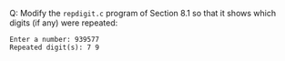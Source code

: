 Q: Modify the `repdigit.c` program of Section 8.1 so that it shows which digits
(if any) were repeated:

```
Enter a number: 939577
Repeated digit(s): 7 9
```
